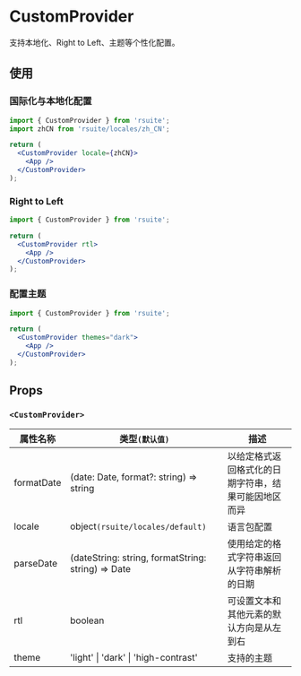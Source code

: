 # CustomProvider

支持本地化、Right to Left、主题等个性化配置。

## 使用

### 国际化与本地化配置

```jsx
import { CustomProvider } from 'rsuite';
import zhCN from 'rsuite/locales/zh_CN';

return (
  <CustomProvider locale={zhCN}>
    <App />
  </CustomProvider>
);
```

### Right to Left

```jsx
import { CustomProvider } from 'rsuite';

return (
  <CustomProvider rtl>
    <App />
  </CustomProvider>
);
```

### 配置主题

```jsx
import { CustomProvider } from 'rsuite';

return (
  <CustomProvider themes="dark">
    <App />
  </CustomProvider>
);
```

## Props

### `<CustomProvider>`

| 属性名称   | 类型`(默认值)`                                     | 描述                                                 |
| ---------- | -------------------------------------------------- | ---------------------------------------------------- |
| formatDate | (date: Date, format?: string) => string            | 以给定格式返回格式化的日期字符串，结果可能因地区而异 |
| locale     | object`(rsuite/locales/default)`                   | 语言包配置                                           |
| parseDate  | (dateString: string, formatString: string) => Date | 使用给定的格式字符串返回从字符串解析的日期           |
| rtl        | boolean                                            | 可设置文本和其他元素的默认方向是从左到右             |
| theme      | 'light' &#124; 'dark' &#124; 'high-contrast'       | 支持的主题                                           |

